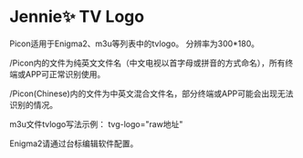 # Jennie✨ TV Logo
Picon适用于Enigma2、m3u等列表中的tvlogo。
分辨率为300*180。

/Picon内的文件为纯英文文件名（中文电视以首字母或拼音的方式命名），所有终端或APP可正常识别使用。

/Picon(Chinese)内的文件为中英文混合文件名，部分终端或APP可能会出现无法识别的情况。

m3u文件tvlogo写法示例：
tvg-logo="raw地址"

Enigma2请通过台标编辑软件配置。
